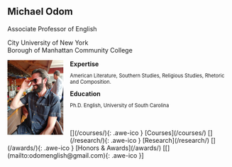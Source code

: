 ## Michael Odom

Associate Professor of English   

City University of New York    
Borough of Manhattan Community College    


<div style="text-align:left">
<img style="margin: 0px 15px 15px 0px;" src="/icons/IMG_0173.JPG" width = "25%" align="left"/>
<strong>Expertise</strong>
  <p style="font-size: 80%">American Literature, Southern Studies,
    Religious Studies, Rhetoric and Composition.</p>
<strong>Education</strong>
  <p style="font-size: 80%">Ph.D. English, University of South Carolina</p>
<br>
</div>    


<br>
[<i class="fa fa-info"></i>](/courses/){: .awe-ico } [Courses](/courses/)    
[<i class="fa fa-info"></i>](/research/){: .awe-ico } [Research](/research/)      
[<i class="fa fa-info"></i>](/awards/){: .awe-ico } [Honors & Awards](/awards/)        
[[<i class="fa fa-envelope-o"></i>](mailto:odomenglish@gmail.com){: .awe-ico }]      
